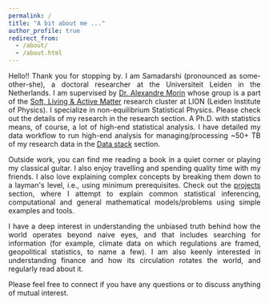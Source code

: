 ```yaml
---
permalink: /
title: "A bit about me ..."
author_profile: true
redirect_from: 
  - /about/
  - /about.html
---
```

<p align="justify">
Hello!! Thank you for stopping by. I am Samadarshi (pronounced as some-other-she), a  doctoral researcher at the Universiteit Leiden in the Netherlands. I am supervised by <a href = 'https://morinlab.com/'>Dr. Alexandre Morin</a> whose group is a part of the <a href = 'https://slam-leiden.nl/Slam/Main/'>Soft, Living & Active Matter</a> research cluster at LION (Leiden Institute of Physics). I specialize in non-equilibrium Statistical Physics. Please check out the details of my research in the research section. A Ph.D. with statistics means, of course, a lot of high-end statistical analysis. I have detailed my data workflow to run high-end analysis for managing/processing ~50+ TB of my research data in the <a href = 'https://samadarshi-maity.github.io/Stack/'>Data stack</a> section.  
</p>
<p align="justify">
Outside work, you can find me reading a book in a quiet corner or playing my classical guitar. I also enjoy travelling and spending quality time with my friends. I also love explaining complex concepts by breaking them down to a layman's level, i.e., using minimum prerequisites. Check out the <a href= 'https://samadarshi-maity.github.io/portfolio/'>projects</a> section, where I attempt to explain common statistical inferencing, computational and general mathematical models/problems using simple examples and tools.  
</p>
<p align="justify">
I have a deep interest in understanding the unbiased truth behind how the world operates beyond naive eyes, and that includes searching for information (for example, climate data on which regulations are framed, geopolitical statistics, to name a few). I am also keenly interested in understanding finance and how its circulation rotates the world, and regularly read about it.
</p>
<p align="justify">
Please feel free to connect if you have any questions or to discuss anything of mutual interest. 
</p>
